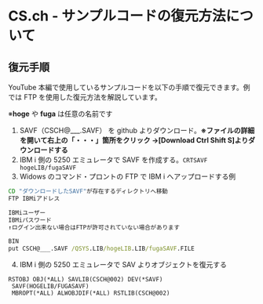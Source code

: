 # CS.ch - サンプルコードの復元方法について

## 復元手順

YouTube 本編で使用しているサンプルコードを以下の手順で復元できます。例では FTP を使用した復元方法を解説しています。

※**hoge** や **fuga** は任意の名前です

1. SAVF（CSCH@___.SAVF） を github よりダウンロード。**※ファイルの詳細を開いて右上の「・・・」箇所をクリック →[Download Ctrl Shift S]よりダウンロードする**
2. IBM i 側の 5250 エミュレータで SAVF を作成する。`CRTSAVF hogeLIB/fugaSAVF`
3. Widows のコマンド・プロントの FTP で IBM i へアップロードする例

```bat
CD "ダウンロードしたSAVF"が存在するディレクトリへ移動
FTP IBMiアドレス

IBMiユーザー
IBMiパスワード
↑ログイン出来ない場合はFTPが許可されていない場合があります

BIN
put CSCH@___.SAVF /QSYS.LIB/hogeLIB.LIB/fugaSAVF.FILE
```

4. IBM i 側の 5250 エミュレータで SAV よりオブジェクトを復元する

```CLLE
RSTOBJ OBJ(*ALL) SAVLIB(CSCH@002) DEV(*SAVF)
 SAVF(HOGELIB/FUGASAVF)
 MBROPT(*ALL) ALWOBJDIF(*ALL) RSTLIB(CSCH@002)
```
